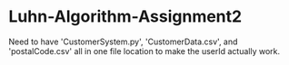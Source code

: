# Luhn-Algorithm-Assignment2
Need to have 'CustomerSystem.py', 'CustomerData.csv', and 'postalCode.csv' all in one file location to make the userId actually work.
